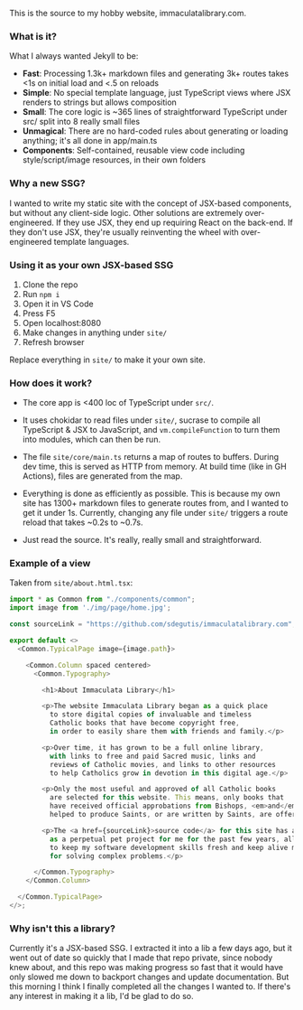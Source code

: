 This is the source to my hobby website, immaculatalibrary.com.


### What is it?

What I always wanted Jekyll to be:

* **Fast**: Processing 1.3k+ markdown files and generating 3k+ routes takes <1s on initial load and <.5 on reloads
* **Simple**: No special template language, just TypeScript views where JSX renders to strings but allows composition
* **Small**: The core logic is ~365 lines of straightforward TypeScript under src/ split into 8 really small files
* **Unmagical**: There are no hard-coded rules about generating or loading anything; it's all done in app/main.ts
* **Components**: Self-contained, reusable view code including style/script/image resources, in their own folders


### Why a new SSG?

I wanted to write my static site with the concept of JSX-based components, but without any client-side logic.
Other solutions are extremely over-engineered. If they use JSX, they end up requiring React on the back-end.
If they don't use JSX, they're usually reinventing the wheel with over-engineered template languages.


### Using it as your own JSX-based SSG

1. Clone the repo
2. Run `npm i`
3. Open it in VS Code
4. Press F5
5. Open localhost:8080
6. Make changes in anything under `site/`
7. Refresh browser

Replace everything in `site/` to make it your own site.


### How does it work?

* The core app is <400 loc of TypeScript under `src/`.

* It uses chokidar to read files under `site/`, sucrase to compile
  all TypeScript & JSX to JavaScript, and `vm.compileFunction` to
  turn them into modules, which can then be run.

* The file `site/core/main.ts` returns a map of routes to buffers.
  During dev time, this is served as HTTP from memory. At build time
  (like in GH Actions), files are generated from the map.

* Everything is done as efficiently as possible. This is because
  my own site has 1300+ markdown files to generate routes from,
  and I wanted to get it under 1s. Currently, changing any file
  under `site/` triggers a route reload that takes ~0.2s to ~0.7s.

* Just read the source. It's really, really small and straightforward.


### Example of a view

Taken from `site/about.html.tsx`:

```typescript
import * as Common from "./components/common";
import image from './img/page/home.jpg';

const sourceLink = "https://github.com/sdegutis/immaculatalibrary.com";

export default <>
  <Common.TypicalPage image={image.path}>

    <Common.Column spaced centered>
      <Common.Typography>

        <h1>About Immaculata Library</h1>

        <p>The website Immaculata Library began as a quick place
          to store digital copies of invaluable and timeless
          Catholic books that have become copyright free,
          in order to easily share them with friends and family.</p>

        <p>Over time, it has grown to be a full online library,
          with links to free and paid Sacred music, links and
          reviews of Catholic movies, and links to other resources
          to help Catholics grow in devotion in this digital age.</p>

        <p>Only the most useful and approved of all Catholic books
          are selected for this website. This means, only books that
          have received official approbations from Bishops, <em>and</em> have
          helped to produce Saints, or are written by Saints, are offered.</p>

        <p>The <a href={sourceLink}>source code</a> for this site has also served
          as a perpetual pet project for me for the past few years, allowing me
          to keep my software development skills fresh and keep alive my passion
          for solving complex problems.</p>

      </Common.Typography>
    </Common.Column>

  </Common.TypicalPage>
</>;
```


### Why isn't this a library?

Currently it's a JSX-based SSG. I extracted it into a lib a few days ago,
but it went out of date so quickly that I made that repo private, since
nobody knew about, and this repo was making progress so fast that it would
have only slowed me down to backport changes and update documentation.
But this morning I think I finally completed all the changes I wanted to.
If there's any interest in making it a lib, I'd be glad to do so.
